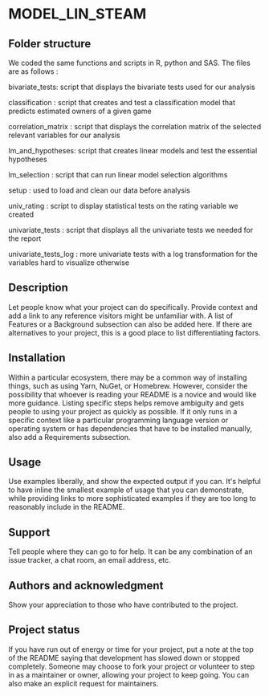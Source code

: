 # MODEL_LIN_STEAM

## Folder structure
We coded the same functions and scripts in R, python and SAS.
The files are as follows :

bivariate_tests: script that displays the bivariate tests used for our analysis

classification : script that creates and test a classification model that predicts estimated owners of a given game

correlation_matrix : script that displays the correlation matrix of the selected relevant variables for our analysis

lm_and_hypotheses: script that creates linear models and test the essential hypotheses

lm_selection : script that can run linear model selection algorithms

setup : used to load and clean our data before analysis

univ_rating : script to display statistical tests on the rating variable we created

univariate_tests : script that displays all the univariate tests we needed for the report

univariate_tests_log : more univariate tests with a log transformation for the variables hard to visualize otherwise

## Description
Let people know what your project can do specifically. Provide context and add a link to any reference visitors might be unfamiliar with. A list of Features or a Background subsection can also be added here. If there are alternatives to your project, this is a good place to list differentiating factors.

## Installation
Within a particular ecosystem, there may be a common way of installing things, such as using Yarn, NuGet, or Homebrew. However, consider the possibility that whoever is reading your README is a novice and would like more guidance. Listing specific steps helps remove ambiguity and gets people to using your project as quickly as possible. If it only runs in a specific context like a particular programming language version or operating system or has dependencies that have to be installed manually, also add a Requirements subsection.

## Usage
Use examples liberally, and show the expected output if you can. It's helpful to have inline the smallest example of usage that you can demonstrate, while providing links to more sophisticated examples if they are too long to reasonably include in the README.

## Support
Tell people where they can go to for help. It can be any combination of an issue tracker, a chat room, an email address, etc.

## Authors and acknowledgment
Show your appreciation to those who have contributed to the project.

## Project status
If you have run out of energy or time for your project, put a note at the top of the README saying that development has slowed down or stopped completely. Someone may choose to fork your project or volunteer to step in as a maintainer or owner, allowing your project to keep going. You can also make an explicit request for maintainers.
